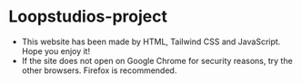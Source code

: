 # Loopstudios-project
+ This website has been made by HTML, Tailwind CSS and JavaScript. Hope you enjoy it!
+ If the site does not open on Google Chrome for security reasons, try the other browsers. Firefox is recommended.